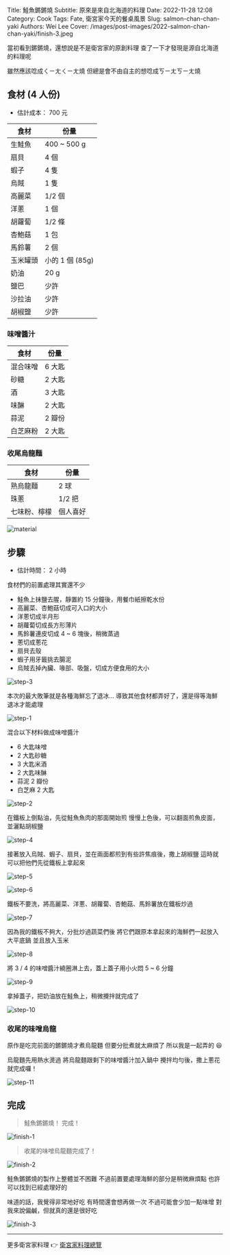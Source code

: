 Title: 鮭魚鏘鏘燒
Subtitle: 原來是來自北海道的料理
Date: 2022-11-28 12:08
Category: Cook
Tags: Fate, 衛宮家今天的餐桌風景
Slug: salmon-chan-chan-yaki
Authors: Wei Lee
Cover: /images/post-images/2022-salmon-chan-chan-yaki/finish-3.jpeg

當初看到鏘鏘燒，還想說是不是衛宮家的原創料理
查了一下才發現是源自北海道的料理呢

<!--more-->

雖然應該唸成ㄑㄧㄤㄑㄧㄤ燒
但總是會不由自主的想唸成ㄎㄧㄤㄎㄧㄤ燒

## 食材 (4 人份)
* 估計成本： 700 元

| 食材 | 份量 |
|---|---|
| 生鮭魚 | 400 ~ 500 g |
| 扇貝 | 4 個 |
| 蝦子 | 4 隻 |
| 烏賊 | 1 隻 |
| 高麗菜 | 1/2 個 |
| 洋蔥 | 1 個 |
| 胡蘿蔔 | 1/2 條 |
| 杏鮑菇 | 1 包 |
| 馬鈴薯 | 2 個 |
| 玉米罐頭 | 小的 1 個 (85g) |
| 奶油 | 20 g |
| 鹽巴 | 少許 |
| 沙拉油 | 少許 |
| 胡椒鹽 | 少許 |

### 味噌醬汁

| 食材 | 份量 |
|---|---|
| 混合味噌 | 6 大匙 |
| 砂糖 | 2 大匙 |
| 酒 | 3 大匙 |
| 味醂 | 2 大匙 |
| 蒜泥 | 2 瓣份 |
| 白芝麻粉 | 2 大匙 |

### 收尾烏龍麵

| 食材 | 份量 |
|---|---|
| 熟烏龍麵 | 2 球 |
| 珠蔥 | 1/2 把 |
| 七味粉、檸檬 | 個人喜好 |

![material](/images/post-images/2022-salmon-chan-chan-yaki/material.jpeg)

## 步驟
* 估計時間： 2 小時

食材們的前置處理其實還不少

* 鮭魚上抹鹽去腥，靜置約 15 分鐘後，用餐巾紙擦乾水份
* 高麗菜、杏鮑菇切成可入口的大小
* 洋蔥切成半月形
* 胡蘿蔔切成長方形薄片
* 馬鈴薯連皮切成 4 ~ 6 塊後，稍微蒸過
* 蔥切成蔥花
* 扇貝去殼
* 蝦子用牙籤挑去腸泥
* 烏賊去掉內臟、喙部、吸盤，切成方便食用的大小

![step-3](/images/post-images/2022-salmon-chan-chan-yaki/step-3.jpeg)

本次的最大敗筆就是各種海鮮忘了退冰...
導致其他食材都弄好了，還是得等海鮮退冰才能處理

![step-1](/images/post-images/2022-salmon-chan-chan-yaki/step-1.jpeg)

混合以下材料做成味噌醬汁

* 6 大匙味噌
* 2 大匙砂糖
* 3 大匙米酒
* 2 大匙味醂
* 蒜泥 2 瓣份
* 白芝麻 2 大匙

![step-2](/images/post-images/2022-salmon-chan-chan-yaki/step-2.jpeg)

在鐵板上倒點油，先從鮭魚魚肉的那面開始煎
慢慢上色後，可以翻面煎魚皮面，並灑點胡椒鹽

![step-4](/images/post-images/2022-salmon-chan-chan-yaki/step-4.jpeg)

接著放入烏賊、蝦子、扇貝，並在兩面都煎到有些許焦痕後，撒上胡椒鹽
這時就可以把他們先從鐵板上拿起來

![step-5](/images/post-images/2022-salmon-chan-chan-yaki/step-5.jpeg)

![step-6](/images/post-images/2022-salmon-chan-chan-yaki/step-6.jpeg)

鐵板不要洗，將高麗菜、洋蔥、胡蘿蔔、杏鮑菇、馬鈴薯放在鐵板炒過

![step-7](/images/post-images/2022-salmon-chan-chan-yaki/step-7.jpeg)

因為我的鐵板不夠大，分批炒過蔬菜們後
將它們跟原本拿起來的海鮮們一起放入大平底鍋
並且放入玉米

![step-8](/images/post-images/2022-salmon-chan-chan-yaki/step-8.jpeg)

將 3 / 4 的味噌醬汁繞圈淋上去，蓋上蓋子用小火悶 5 ~ 6 分鐘

![step-9](/images/post-images/2022-salmon-chan-chan-yaki/step-9.jpeg)

拿掉蓋子，把奶油放在鮭魚上，稍微攪拌就完成了

![step-10](/images/post-images/2022-salmon-chan-chan-yaki/step-10.jpeg)

### 收尾的味噌烏龍

原作是吃完前面的鏘鏘燒才煮烏龍麵
但要分批煮就太麻煩了
所以我是一起弄的 😆

烏龍麵先用熱水燙過
將烏龍麵跟剩下的味噌醬汁加入鍋中
攪拌均勻後，撒上蔥花就完成囉！

![step-11](/images/post-images/2022-salmon-chan-chan-yaki/step-11.jpeg)

## 完成

> 鮭魚鏘鏘燒！
> 完成！

![finish-1](/images/post-images/2022-salmon-chan-chan-yaki/finish-1.jpeg)

> 收尾的味噌烏龍麵完成了！

![finish-2](/images/post-images/2022-salmon-chan-chan-yaki/finish-2.jpeg)

鮭魚鏘鏘燒的製作上整體並不困難
不過前置要處理海鮮的部分是稍微麻煩點
也許可以找到已經處理好的

味道的話，我覺得非常地好吃
有時間還會想再做一次
不過可能會少加一點味增
對我來說偏鹹，但就真的還是很好吃

![finish-3](/images/post-images/2022-salmon-chan-chan-yaki/finish-3.jpeg)

---

更多衛宮家料理 👉 [衛宮家料理總覽]({filename}/pages/emiya-toc.md)
